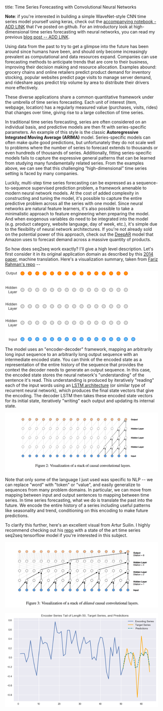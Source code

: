 title: Time Series Forecasting with Convolutional Neural Networks 

**Note**: if you're interested in building a simple WaveNet-style CNN time series model yourself using keras, check out the [accompanying notebook - ADD LINK]() that I've posted on github. For an introductory look at high-dimensional time series forecasting with neural networks, you can read my previous [blog post -- ADD LINK]().

Using data from the past to try to get a glimpse into the future has been around since humans have been, and should only become increasingly prevalent as computational and data resources expand. Companies can use forecasting methods to anticipate trends that are core to their business, improving their decision making and resource allocation. Examples abound: grocery chains and online retailers predict product demand for inventory stocking, popular websites predict page visits to manage server demand, and rideshare apps predict trip volume by area to distribute their drivers more effectively.

These diverse applications share a common quantitative framework under the umbrella of time series forecasting. Each unit of interest (item, webpage, location) has a regularly measured value (purchases, visits, rides) that changes over time, giving rise to a large collection of time series.  

In traditional time series forecasting, series are often considered on an individual basis, and predictive models are then fit with series-specific parameters. An example of this style is the classic **Autoregressive Integrated Moving Average (ARIMA)** model. Series-specific models can often make quite good predictions, but unfortunately they do not scale well to problems where the number of series to forecast extends to thousands or even hundreds of thousands of series. Additionally, fitting series-specific models fails to capture the expressive general patterns that can be learned from studying many fundamentally related series. From the examples above, we can see that this challenging “high-dimensional” time series setting is faced by many companies.

Luckily, multi-step time series forecasting can be expressed as a sequence-to-sequence supervised prediction problem, a framework amenable to modern neural network models. At the cost of added complexity in constructing and tuning the model, it's possible to capture the entire predictive problem across all the series with one model. Since neural networks are natural feature learners, it's also possible to take a minimalistic approach to feature engineering when preparing the model. And when exogenous variables do need to be integrated into the model (e.g. product category, website language, day of week, etc.), it's simple due to the flexibility of neural network architectures. If you're not already sold on the potential power of this approach, check out the [DeepAR](https://arxiv.org/pdf/1704.04110.pdf) model that Amazon uses to forecast demand across a massive quantity of products.     

So how does seq2seq work exactly? I'll give a high level description. Let's first consider it in its original application domain as described by this [2014 paper](https://arxiv.org/abs/1409.3215), machine translation. Here's a visualization summary, taken from [Fariz Rahman's repo](https://github.com/farizrahman4u/seq2seq) --   

![WaveNet](/images/ts_conv/WaveNet_gif.gif)

The model uses an "encoder-decoder" framework, mapping an arbitrarily long input sequence to an arbitrarily long output sequence with an intermediate encoded state. You can think of the encoded state as a representation of the entire history of the sequence that provides the context the decoder needs to generate an output sequence. In this case, the encoded state stores the neural network's "understanding" of the sentence it's read. This understanding is produced by iteratively "reading" each of the input words using an [LSTM architecture](http://colah.github.io/posts/2015-08-Understanding-LSTMs/) (or similar type of recurrent neural network), which produces the final state vectors that give the encoding. The decoder LSTM then takes these encoded state vectors for its initial state, iteratively "writing" each output and updating its internal state. 

![dilated_conv](/images/ts_conv/WaveNet_causalconv.png)

Note that only some of the language I just used was specific to NLP -- we can replace "word" with "token" or "value", and easily generalize to sequences from many problem domains. In particular, we can move from mapping between input and output sentences to mapping between time series. In time series forecasting, what we do is translate the past into the future. We encode the entire history of a series including useful patterns like seasonality and trend, conditioning on this encoding to make future predictions.

To clarify this further, here's an excellent visual from Artur Suilin. I highly recommend checking out his [repo](https://github.com/Arturus/kaggle-web-traffic) with a state of the art time series seq2seq tensorflow model if you're interested in this subject.

![dilated_conv](/images/ts_conv/WaveNet_dilatedconv.png)

![ts_preds](/images/ts_conv/conv_preds.png)

